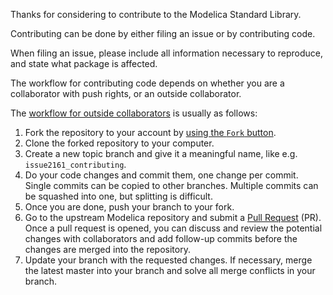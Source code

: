 Thanks for considering to contribute to the Modelica Standard Library.

Contributing can be done by either filing an issue or by contributing code.

When filing an issue, please include all information necessary to reproduce,
and state what package is affected.

The workflow for contributing code depends on whether you are a collaborator 
with push rights, or an outside collaborator.

The [workflow for outside collaborators](https://guides.github.com/activities/forking/) is usually as follows:  

1. Fork the repository to your account by [using the `Fork` button](https://help.github.com/articles/fork-a-repo/).
2. Clone the forked repository to your computer.
3. Create a new topic branch and give it a meaningful name, 
   like e.g. `issue2161_contributing`.
4. Do your code changes and commit them, one change per commit. 
   Single commits can be copied to other branches.
   Multiple commits can be squashed into one, but splitting is difficult.
5. Once you are done, push your branch to your fork.
6. Go to the upstream Modelica repository and submit a [Pull Request](https://help.github.com/articles/about-pull-requests/) (PR).
   Once a pull request is opened, you can discuss and review the potential 
   changes with collaborators and add follow-up commits before the changes are 
   merged into the repository.
7. Update your branch with the requested changes. If necessary, merge the latest
   master into your branch and solve all merge conflicts in your branch.
   
